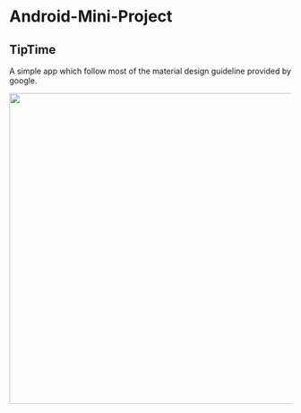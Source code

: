 <h1>Android-Mini-Project</h1>
<h2>TipTime</h2>
A simple app which follow most of the material design guideline provided by google.
<p align=center>
  <img src="https://user-images.githubusercontent.com/55309070/118694180-6c97f500-b829-11eb-8e41-be16c8344a9e.png" height=555dp/>
</p>
